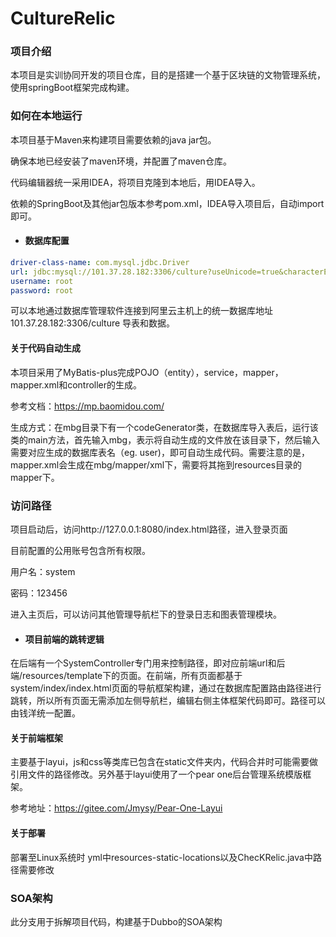# CultureRelic

### 项目介绍

本项目是实训协同开发的项目仓库，目的是搭建一个基于区块链的文物管理系统，使用springBoot框架完成构建。

### 如何在本地运行

本项目基于Maven来构建项目需要依赖的java jar包。

确保本地已经安装了maven环境，并配置了maven仓库。

代码编辑器统一采用IDEA，将项目克隆到本地后，用IDEA导入。

依赖的SpringBoot及其他jar包版本参考pom.xml，IDEA导入项目后，自动import即可。



- #### 数据库配置

```yml
driver-class-name: com.mysql.jdbc.Driver
url: jdbc:mysql://101.37.28.182:3306/culture?useUnicode=true&characterEncoding=utf-8&serverTimezone=Asia/Shanghai
username: root
password: root
```

可以本地通过数据库管理软件连接到阿里云主机上的统一数据库地址101.37.28.182:3306/culture 导表和数据。



#### 关于代码自动生成

本项目采用了MyBatis-plus完成POJO（entity），service，mapper，mapper.xml和controller的生成。

参考文档：https://mp.baomidou.com/

生成方式：在mbg目录下有一个codeGenerator类，在数据库导入表后，运行该类的main方法，首先输入mbg，表示将自动生成的文件放在该目录下，然后输入需要对应生成的数据库表名（eg. user)，即可自动生成代码。需要注意的是，mapper.xml会生成在mbg/mapper/xml下，需要将其拖到resources目录的mapper下。



### 访问路径

项目启动后，访问http://127.0.0.1:8080/index.html路径，进入登录页面

目前配置的公用账号包含所有权限。

用户名：system

密码：123456

进入主页后，可以访问其他管理导航栏下的登录日志和图表管理模块。



- #### 项目前端的跳转逻辑

在后端有一个SystemController专门用来控制路径，即对应前端url和后端/resources/template下的页面。在前端，所有页面都基于system/index/index.html页面的导航框架构建，通过在数据库配置路由路径进行跳转，所以所有页面无需添加左侧导航栏，编辑右侧主体框架代码即可。路径可以由钱洋统一配置。



#### 关于前端框架

主要基于layui，js和css等类库已包含在static文件夹内，代码合并时可能需要做引用文件的路径修改。另外基于layui使用了一个pear one后台管理系统模版框架。

参考地址：https://gitee.com/Jmysy/Pear-One-Layui

#### 关于部署
部署至Linux系统时 yml中resources-static-locations以及ChecKRelic.java中路径需要修改


### SOA架构
此分支用于拆解项目代码，构建基于Dubbo的SOA架构

